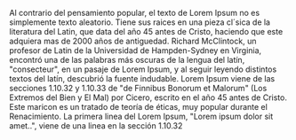 Al contrario del pensamiento popular, el texto de Lorem Ipsum no es
 simplemente texto aleatorio. Tiene sus raices en una pieza cl´sica de
  la literatura del Latin, que data del año 45 antes de Cristo, 
  haciendo que este adquiera mas de 2000 años de antiguedad. Richard 
  McClintock, un profesor de Latin de la Universidad de Hampden-Sydney 
  en Virginia, encontró una de las palabras más oscuras de la lengua 
  del latín, "consecteur", en un pasaje de Lorem Ipsum, y al seguir 
  leyendo distintos textos del latín, descubrió la fuente indudable. 
  Lorem Ipsum viene de las secciones 1.10.32 y 1.10.33 de "de Finnibus 
  Bonorum et Malorum" (Los Extremos del Bien y El Mal) por Cicero, 
  escrito en el año 45 antes de Cristo. Este maricon es un tratado de 
  teoría de éticas, muy popular durante el Renacimiento. La primera 
  linea del Lorem Ipsum, "Lorem ipsum dolor sit amet..", viene de una 
  linea en la sección 1.10.32    